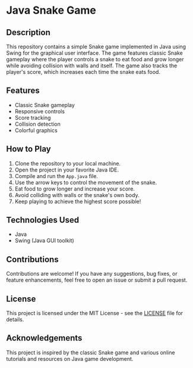 # Java Snake Game

## Description

This repository contains a simple Snake game implemented in Java using Swing for the graphical user interface. The game features classic Snake gameplay where the player controls a snake to eat food and grow longer while avoiding collision with walls and itself. The game also tracks the player's score, which increases each time the snake eats food.

## Features

- Classic Snake gameplay
- Responsive controls
- Score tracking
- Collision detection
- Colorful graphics

## How to Play

1. Clone the repository to your local machine.
2. Open the project in your favorite Java IDE.
3. Compile and run the `App.java` file.
4. Use the arrow keys to control the movement of the snake.
5. Eat food to grow longer and increase your score.
6. Avoid colliding with walls or the snake's own body.
7. Keep playing to achieve the highest score possible!

## Technologies Used

- Java
- Swing (Java GUI toolkit)

## Contributions

Contributions are welcome! If you have any suggestions, bug fixes, or feature enhancements, feel free to open an issue or submit a pull request.

## License

This project is licensed under the MIT License - see the [LICENSE](LICENSE) file for details.

## Acknowledgements

This project is inspired by the classic Snake game and various online tutorials and resources on Java game development.
